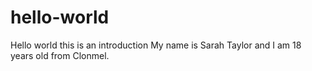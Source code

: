# hello-world
Hello world this is an introduction 
My name is Sarah Taylor and I am 18 years old from Clonmel.
